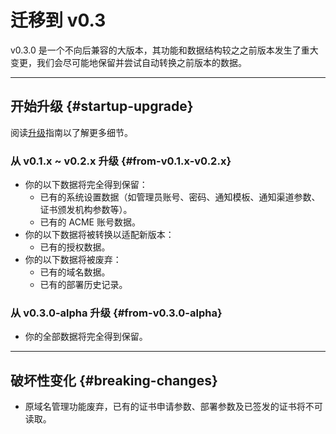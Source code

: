 ﻿# 迁移到 v0.3

v0.3.0 是一个不向后兼容的大版本，其功能和数据结构较之之前版本发生了重大变更，我们会尽可能地保留并尝试自动转换之前版本的数据。

---

## 开始升级 {#startup-upgrade}

阅读[升级](../getting-started/upgrade)指南以了解更多细节。

### 从 v0.1.x ~ v0.2.x 升级 {#from-v0.1.x-v0.2.x}

- 你的以下数据将完全得到保留：
  - 已有的系统设置数据（如管理员账号、密码、通知模板、通知渠道参数、证书颁发机构参数等）。
  - 已有的 ACME 账号数据。
- 你的以下数据将被转换以适配新版本：
  - 已有的授权数据。
- 你的以下数据将被废弃：
  - 已有的域名数据。
  - 已有的部署历史记录。

### 从 v0.3.0-alpha 升级 {#from-v0.3.0-alpha}

- 你的全部数据将完全得到保留。

---

## 破坏性变化 {#breaking-changes}

- 原域名管理功能废弃，已有的证书申请参数、部署参数及已签发的证书将不可读取。
